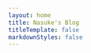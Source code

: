 ```yaml
---
layout: home
title: Nasuke's Blog
titleTemplate: false
markdownStyles: false
---
```


<home></home>

<script lang="ts" setup>
import home from './.vitepress/theme/views/home.vue'
</script>
